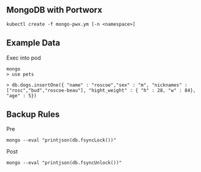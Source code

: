 ## MongoDB with Portworx

```
kubectl create -f mongo-pwx.ym [-n <namespace>]
```

## Example Data

Exec into pod
```
mongo
> use pets

> db.dogs.insertOne({ "name" : "roscoe","sex" : "m", "nicknames" : ["rosc","bud","roscoe-beau"], "hight_weight" : { "h" : 28, "w" : 84}, "age" : 5}) 
```

## Backup Rules

Pre
```
mongo --eval "printjson(db.fsyncLock())"
```

Post
```
mongo --eval "printjson(db.fsyncUnlock())"
```
